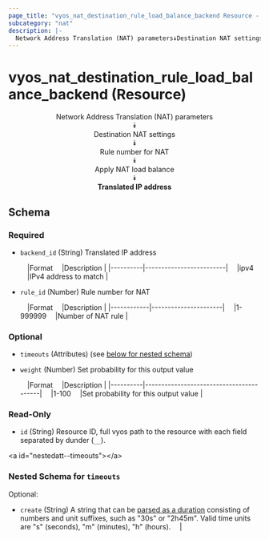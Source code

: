 ```yaml
---
page_title: "vyos_nat_destination_rule_load_balance_backend Resource - vyos"
subcategory: "nat"
description: |- 
  Network Address Translation (NAT) parameters⯯Destination NAT settings⯯Rule number for NAT⯯Apply NAT load balance⯯Translated IP address
---
```


# vyos_nat_destination_rule_load_balance_backend (Resource)
<center>

Network Address Translation (NAT) parameters  
⯯  
Destination NAT settings  
⯯  
Rule number for NAT  
⯯  
Apply NAT load balance  
⯯  
**Translated IP address**


</center>

## Schema

### Required

- `backend_id` (String) Translated IP address

    &emsp;|Format  &emsp;|Description            |
    |----------|-------------------------|
    &emsp;|ipv4    &emsp;|IPv4 address to match  |
- `rule_id` (Number) Rule number for NAT

    &emsp;|Format    &emsp;|Description         |
    |------------|----------------------|
    &emsp;|1-999999  &emsp;|Number of NAT rule  |

### Optional

- `timeouts` (Attributes) (see [below for nested schema](#nestedatt--timeouts))
- `weight` (Number) Set probability for this output value

    &emsp;|Format  &emsp;|Description                            |
    |----------|-----------------------------------------|
    &emsp;|1-100   &emsp;|Set probability for this output value  |

### Read-Only

- `id` (String) Resource ID, full vyos path to the resource with each field separated by dunder (`__`).

&lt;a id=&#34;nestedatt--timeouts&#34;&gt;&lt;/a&gt;
### Nested Schema for `timeouts`

Optional:

- `create` (String) A string that can be [parsed as a duration](https://pkg.go.dev/time#ParseDuration) consisting of numbers and unit suffixes, such as &#34;30s&#34; or &#34;2h45m&#34;. Valid time units are &#34;s&#34; (seconds), &#34;m&#34; (minutes), &#34;h&#34; (hours).  &emsp;|
